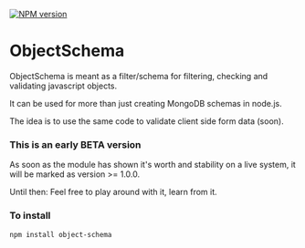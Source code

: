 [![NPM version](https://badge.fury.io/js/object-schema.png)](http://badge.fury.io/js/object-schema)

# ObjectSchema

ObjectSchema is meant as a filter/schema for filtering, checking and validating javascript objects.

It can be used for more than just creating MongoDB schemas in node.js.

The idea is to use the same code to validate client side form data (soon).

### This is an early BETA version

As soon as the module has shown it's worth and stability on a live system, it will be marked as version >= 1.0.0.

Until then: Feel free to play around with it, learn from it.

### To install

	npm install object-schema
